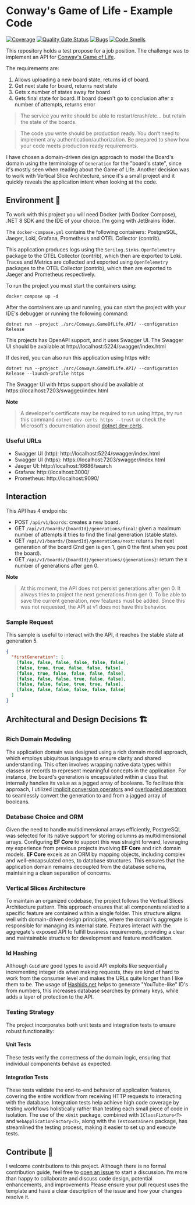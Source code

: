 # Conway's Game of Life - Example Code

[![Coverage](https://sonarcloud.io/api/project_badges/measure?project=lgcmotta_GQS2025-1-A3-conways-game-of-life&metric=coverage)](https://sonarcloud.io/summary/new_code?id=lgcmotta_GQS2025-1-A3-conways-game-of-life)
[![Quality Gate Status](https://sonarcloud.io/api/project_badges/measure?project=lgcmotta_GQS2025-1-A3-conways-game-of-life&metric=alert_status)](https://sonarcloud.io/summary/new_code?id=lgcmotta_GQS2025-1-A3-conways-game-of-life)
[![Bugs](https://sonarcloud.io/api/project_badges/measure?project=lgcmotta_GQS2025-1-A3-conways-game-of-life&metric=bugs)](https://sonarcloud.io/summary/new_code?id=lgcmotta_GQS2025-1-A3-conways-game-of-life)
[![Code Smells](https://sonarcloud.io/api/project_badges/measure?project=lgcmotta_GQS2025-1-A3-conways-game-of-life&metric=code_smells)](https://sonarcloud.io/summary/new_code?id=lgcmotta_GQS2025-1-A3-conways-game-of-life)

This repository holds a test propose for a job position. The challenge was to implement an API for [Conway's Game of Life](https://en.wikipedia.org/wiki/Conway%27s_Game_of_Life).

The requirements are:

1. Allows uploading a new board state, returns id of board. 
2. Get next state for board, returns next state
3. Gets x number of states away for board
4. Gets final state for board. If board doesn't go to conclusion after x number of attempts, returns
   error

> The service you write should be able to restart/crash/etc... but retain the state of the boards.

> The code you write should be production ready. You don’t need to implement any
authentication/authorization. Be prepared to show how your code meets production ready
requirements.

I have chosen a domain-driven design approach to model the Board's domain using the terminology of `Generation` for the "board's state", since it's mostly seen when reading about the Game of Life.
Another decision was to work with Vertical Slice Architecture, since it's a small project and it quickly reveals the application intent when looking at the code.

## Environment :whale:

To work with this project you will need Docker (with Docker Compose), .NET 8 SDK and the IDE of your choice. I'm going with JetBrains Rider.

The `docker-compose.yml` contains the following containers: PostgreSQL, Jaeger, Loki, Grafana, Prometheus and OTEL Collector (contrib).

This application produces logs using the `Serilog.Sinks.OpenTelemetry` package to the OTEL Collector (contrib), which then are exported to Loki.
Traces and Metrics are collected and exported using `OpenTelemetry` packages to the OTEL Collector (contrib), which then are exported to Jaeger and Prometheus respectively.

To run the project you must start the containers using:

```shell
docker compose up -d
```

After the containers are up and running, you can start the project with your IDE's debugger or running the following command:

```shell
dotnet run --project ./src/Conways.GameOfLife.API/ --configuration Release
```

This projects has OpenAPI support, and it uses Swagger UI. The Swagger UI should be available at http://localhost:5224/swagger/index.html

If desired, you can also run this application using https with:

```shell
dotnet run --project ./src/Conways.GameOfLife.API/ --configuration Release --launch-profile https
```

The Swagger UI with https support should be available at https://localhost:7203/swagger/index.html

**Note**

> A developer's certificate may be required to run using https, try run this command `dotnet dev-certs https --trust` or 
> check the Microsoft's documentation about [dotnet dev-certs](https://learn.microsoft.com/en-us/dotnet/core/tools/dotnet-dev-certs). 

### Useful URLs

- Swagger UI (http): http://localhost:5224/swagger/index.html
- Swagger UI (https): https://localhost:7203/swagger/index.html
- Jaeger UI: http://localhost:16686/search
- Grafana: http://localhost:3000/
- Prometheus: http://localhost:9090/

## Interaction

This API has 4 endpoints:

- POST `/api/v1/boards`: creates a new board.
- GET `/api/v1/boards/{boardId}/generations/final`: given a maximum number of attempts it tries to find the final generation (stable state).
- GET `/api/v1/boards/{boardId}/generations/next`: returns the next generation of the board (2nd gen is gen 1, gen 0 the first when you post the board).
- GET `/api/v1/boards/{boardId}/generations/{generations}`: return the x number of generations after gen 0.

**Note**

> At this moment, the API does not persist generations after gen 0. It always tries to project the next generations from gen 0. 
> To be able to save the current generation, new features must be added. 
> Since this was not requested, the API at v1 does not have this behavior.

### Sample Request

This sample is useful to interact with the API, it reaches the stable state at generation 5.

```json
{
  "firstGeneration": [
    [false, false, false, false, false, false],
    [false, true, true, false, false, false],
    [false, true, false, false, false, false],
    [false, false, false, true, false, false],
    [false, false, false, true, true, false],
    [false, false, false, false, false, false]
  ]
}
```

## Architectural and Design Decisions :building_construction:

### Rich Domain Modeling

The application domain was designed using a rich domain model approach, which employs ubiquitous language to ensure clarity and shared understanding. 
This often involves wrapping native data types within classes or records to represent meaningful concepts in the application. 
For instance, the board's generation is encapsulated within a class that internally handles its value as a jagged array of booleans. 
To facilitate this approach, I utilized [implicit conversion operators](https://learn.microsoft.com/en-us/dotnet/csharp/language-reference/operators/user-defined-conversion-operators) 
and [overloaded operators](https://learn.microsoft.com/en-us/dotnet/csharp/language-reference/operators/operator-overloading) to seamlessly convert the generation to and from a jagged array of booleans.

### Database Choice and ORM

Given the need to handle multidimensional arrays efficiently, PostgreSQL was selected for its native support for storing columns as multidimensional arrays. 
Configuring **EF Core** to support this was straight forward, leveraging my experience from previous projects involving **EF Core** and rich domain models. 
**EF Core** excels as an ORM by mapping objects, including complex and well-encapsulated ones, to database structures. 
This ensures that the application domain remains decoupled from the database schema, maintaining a clean separation of concerns.

### Vertical Slices Architecture

To maintain an organized codebase, the project follows the Vertical Slices Architecture pattern. 
This approach ensures that all components related to a specific feature are contained within a single folder. 
This structure aligns well with domain-driven design principles, where the domain's aggregate is responsible for managing its internal state. 
Features interact with the aggregate's exposed API to fulfill business requirements, providing a clear and maintainable structure for development and feature modification.

### Id Hashing

Although `Guid` are good types to avoid API exploits like sequentially incrementing integer ids when making requests, 
they are kind of hard to work from the consumer level and makes the URLs quite longer than I like them to be.
The usage of [Hashids.net](https://github.com/ullmark/hashids.net) helps to generate "YouTube-like" ID's from numbers, 
this increases database searches by primary keys, while adds a layer of protection to the API.   

### Testing Strategy
The project incorporates both unit tests and integration tests to ensure robust functionality:

#### Unit Tests 

These tests verify the correctness of the domain logic, ensuring that individual components behave as expected.

#### Integration Tests 

These tests validate the end-to-end behavior of application features, covering the entire workflow from receiving HTTP requests to interacting with the database. 
Integration tests help achieve high code coverage by testing workflows holistically rather than testing each small piece of code in isolation.
The use of the `xUnit` package, combined with `IClassFixture<T>` and `WebApplicationFactory<T>`, along with the `Testcontainers` package, 
has streamlined the testing process, making it easier to set up and execute tests.

## Contribute :wave:

I welcome contributions to this project. Although there is no formal contribution guide, 
feel free to [open an issue](https://github.com/lgcmotta/conways-game-of-life/issues/new) to start a discussion. 
I’m more than happy to collaborate and discuss code design, potential enhancements, and improvements
Please ensure your pull request uses the template and have a clear description of the issue and how your changes resolve it.